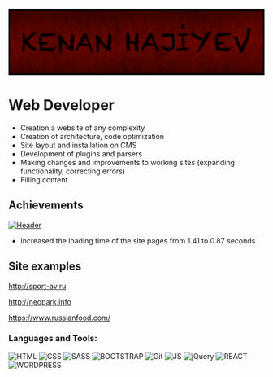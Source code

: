 [![Header](https://github.com/KlausAlGhul/klausalghul/blob/main/Materials/kenan9.png)](https://kanan-hajiyev.site/)


# Web Developer

* Creation a website of any complexity
* Creation of architecture, code optimization
* Site layout and installation on CMS
* Development of plugins and parsers 
* Making changes and improvements to working sites (expanding functionality, correcting errors)
* Filling content

## Achievements

[![Header](https://www.codewars.com/users/KlausAlGhul/badges/large)](https://kanan-hajiyev.site/)

* Increased the loading time of the site pages from 1.41 to 0.87 seconds

## Site examples

   http://sport-av.ru

   http://neopark.info

   https://www.russianfood.com/

### Languages and Tools:


![HTML](https://img.shields.io/badge/-HTML-black?style=for-the-badge&logo=HTML5)
![CSS](https://img.shields.io/badge/-CSS-black?style=for-the-badge&logo=CSS3)
![SASS](https://img.shields.io/badge/-SASS-black?style=for-the-badge&logo=SASS)
![BOOTSTRAP](https://img.shields.io/badge/-BOOTSTRAP-black?style=for-the-badge&logo=BOOTSTRAP)
![Git](https://img.shields.io/badge/-Git-black?style=for-the-badge&logo=Git)
![JS](https://img.shields.io/badge/-JS-black?style=for-the-badge&logo=JavaScript)
![jQuery](https://img.shields.io/badge/-jQuery-black?style=for-the-badge&logo=jQuery&logoColor=03c6fc)
![REACT](https://img.shields.io/badge/-REACT-black?style=for-the-badge&logo=REact)
![WORDPRESS](https://img.shields.io/badge/-WORDPRESS-black?style=for-the-badge&logo=WORDPRESS)


